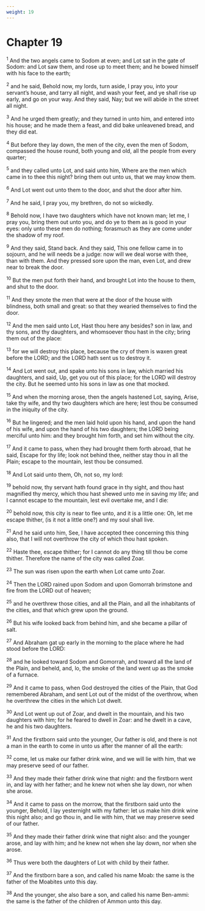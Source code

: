 ```yaml
---
weight: 19
---
```


# Chapter 19

<sup>1</sup> And the two angels came to Sodom at even; and Lot sat in the gate of Sodom: and Lot saw them, and rose up to meet them; and he bowed himself with his face to the earth; 

<sup>2</sup> and he said, Behold now, my lords, turn aside, I pray you, into your servant’s house, and tarry all night, and wash your feet, and ye shall rise up early, and go on your way. And they said, Nay; but we will abide in the street all night. 

<sup>3</sup> And he urged them greatly; and they turned in unto him, and entered into his house; and he made them a feast, and did bake unleavened bread, and they did eat. 

<sup>4</sup> But before they lay down, the men of the city, even the men of Sodom, compassed the house round, both young and old, all the people from every quarter; 

<sup>5</sup> and they called unto Lot, and said unto him, Where are the men which came in to thee this night? bring them out unto us, that we may know them. 

<sup>6</sup> And Lot went out unto them to the door, and shut the door after him. 

<sup>7</sup> And he said, I pray you, my brethren, do not so wickedly. 

<sup>8</sup> Behold now, I have two daughters which have not known man; let me, I pray you, bring them out unto you, and do ye to them as is good in your eyes: only unto these men do nothing; forasmuch as they are come under the shadow of my roof. 

<sup>9</sup> And they said, Stand back. And they said, This one fellow came in to sojourn, and he will needs be a judge: now will we deal worse with thee, than with them. And they pressed sore upon the man, even Lot, and drew near to break the door. 

<sup>10</sup> But the men put forth their hand, and brought Lot into the house to them, and shut to the door. 

<sup>11</sup> And they smote the men that were at the door of the house with blindness, both small and great: so that they wearied themselves to find the door. 

<sup>12</sup> And the men said unto Lot, Hast thou here any besides? son in law, and thy sons, and thy daughters, and whomsoever thou hast in the city; bring them out of the place: 

<sup>13</sup> for we will destroy this place, because the cry of them is waxen great before the LORD; and the LORD hath sent us to destroy it. 

<sup>14</sup> And Lot went out, and spake unto his sons in law, which married his daughters, and said, Up, get you out of this place; for the LORD will destroy the city. But he seemed unto his sons in law as one that mocked. 

<sup>15</sup> And when the morning arose, then the angels hastened Lot, saying, Arise, take thy wife, and thy two daughters which are here; lest thou be consumed in the iniquity of the city. 

<sup>16</sup> But he lingered; and the men laid hold upon his hand, and upon the hand of his wife, and upon the hand of his two daughters; the LORD being merciful unto him: and they brought him forth, and set him without the city. 

<sup>17</sup> And it came to pass, when they had brought them forth abroad, that he said, Escape for thy life; look not behind thee, neither stay thou in all the Plain; escape to the mountain, lest thou be consumed. 

<sup>18</sup> And Lot said unto them, Oh, not so, my lord: 

<sup>19</sup> behold now, thy servant hath found grace in thy sight, and thou hast magnified thy mercy, which thou hast shewed unto me in saving my life; and I cannot escape to the mountain, lest evil overtake me, and I die: 

<sup>20</sup> behold now, this city is near to flee unto, and it is a little one: Oh, let me escape thither, (is it not a little one?) and my soul shall live. 

<sup>21</sup> And he said unto him, See, I have accepted thee concerning this thing also, that I will not overthrow the city of which thou hast spoken. 

<sup>22</sup> Haste thee, escape thither; for I cannot do any thing till thou be come thither. Therefore the name of the city was called Zoar. 

<sup>23</sup> The sun was risen upon the earth when Lot came unto Zoar. 

<sup>24</sup> Then the LORD rained upon Sodom and upon Gomorrah brimstone and fire from the LORD out of heaven; 

<sup>25</sup> and he overthrew those cities, and all the Plain, and all the inhabitants of the cities, and that which grew upon the ground. 

<sup>26</sup> But his wife looked back from behind him, and she became a pillar of salt. 

<sup>27</sup> And Abraham gat up early in the morning to the place where he had stood before the LORD: 

<sup>28</sup> and he looked toward Sodom and Gomorrah, and toward all the land of the Plain, and beheld, and, lo, the smoke of the land went up as the smoke of a furnace. 

<sup>29</sup> And it came to pass, when God destroyed the cities of the Plain, that God remembered Abraham, and sent Lot out of the midst of the overthrow, when he overthrew the cities in the which Lot dwelt. 

<sup>30</sup> And Lot went up out of Zoar, and dwelt in the mountain, and his two daughters with him; for he feared to dwell in Zoar: and he dwelt in a cave, he and his two daughters. 

<sup>31</sup> And the firstborn said unto the younger, Our father is old, and there is not a man in the earth to come in unto us after the manner of all the earth: 

<sup>32</sup> come, let us make our father drink wine, and we will lie with him, that we may preserve seed of our father. 

<sup>33</sup> And they made their father drink wine that night: and the firstborn went in, and lay with her father; and he knew not when she lay down, nor when she arose. 

<sup>34</sup> And it came to pass on the morrow, that the firstborn said unto the younger, Behold, I lay yesternight with my father: let us make him drink wine this night also; and go thou in, and lie with him, that we may preserve seed of our father. 

<sup>35</sup> And they made their father drink wine that night also: and the younger arose, and lay with him; and he knew not when she lay down, nor when she arose. 

<sup>36</sup> Thus were both the daughters of Lot with child by their father. 

<sup>37</sup> And the firstborn bare a son, and called his name Moab: the same is the father of the Moabites unto this day. 

<sup>38</sup> And the younger, she also bare a son, and called his name Ben-ammi: the same is the father of the children of Ammon unto this day. 


